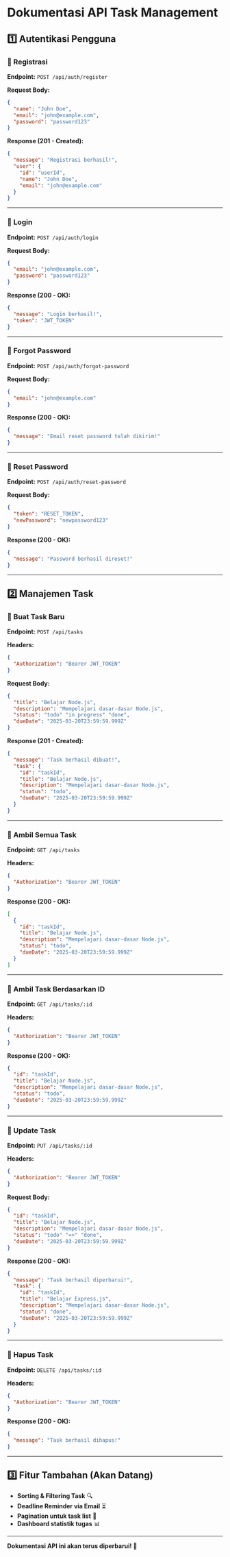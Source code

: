 # Dokumentasi API Task Management

## 1️⃣ Autentikasi Pengguna

### 🔹 Registrasi

**Endpoint:** `POST /api/auth/register`

**Request Body:**

```json
{
  "name": "John Doe",
  "email": "john@example.com",
  "password": "password123"
}
```

**Response (201 - Created):**

```json
{
  "message": "Registrasi berhasil!",
  "user": {
    "id": "userId",
    "name": "John Doe",
    "email": "john@example.com"
  }
}
```

---

### 🔹 Login

**Endpoint:** `POST /api/auth/login`

**Request Body:**

```json
{
  "email": "john@example.com",
  "password": "password123"
}
```

**Response (200 - OK):**

```json
{
  "message": "Login berhasil!",
  "token": "JWT_TOKEN"
}
```

---

### 🔹 Forgot Password

**Endpoint:** `POST /api/auth/forgot-password`

**Request Body:**

```json
{
  "email": "john@example.com"
}
```

**Response (200 - OK):**

```json
{
  "message": "Email reset password telah dikirim!"
}
```

---

### 🔹 Reset Password

**Endpoint:** `POST /api/auth/reset-password`

**Request Body:**

```json
{
  "token": "RESET_TOKEN",
  "newPassword": "newpassword123"
}
```

**Response (200 - OK):**

```json
{
  "message": "Password berhasil direset!"
}
```

---

## 2️⃣ Manajemen Task

### 🔹 Buat Task Baru

**Endpoint:** `POST /api/tasks`

**Headers:**

```json
{
  "Authorization": "Bearer JWT_TOKEN"
}
```

**Request Body:**

```json
{
  "title": "Belajar Node.js",
  "description": "Mempelajari dasar-dasar Node.js",
  "status": "todo" "in progress" "done",
  "dueDate": "2025-03-20T23:59:59.999Z"
}
```

**Response (201 - Created):**

```json
{
  "message": "Task berhasil dibuat!",
  "task": {
    "id": "taskId",
    "title": "Belajar Node.js",
    "description": "Mempelajari dasar-dasar Node.js",
    "status": "todo",
    "dueDate": "2025-03-20T23:59:59.999Z"
  }
}
```

---

### 🔹 Ambil Semua Task

**Endpoint:** `GET /api/tasks`

**Headers:**

```json
{
  "Authorization": "Bearer JWT_TOKEN"
}
```

**Response (200 - OK):**

```json
[
  {
    "id": "taskId",
    "title": "Belajar Node.js",
    "description": "Mempelajari dasar-dasar Node.js",
    "status": "todo",
    "dueDate": "2025-03-20T23:59:59.999Z"
  }
]
```

---

### 🔹 Ambil Task Berdasarkan ID

**Endpoint:** `GET /api/tasks/:id`

**Headers:**

```json
{
  "Authorization": "Bearer JWT_TOKEN"
}
```

**Response (200 - OK):**

```json
{
  "id": "taskId",
  "title": "Belajar Node.js",
  "description": "Mempelajari dasar-dasar Node.js",
  "status": "todo",
  "dueDate": "2025-03-20T23:59:59.999Z"
}
```

---

### 🔹 Update Task

**Endpoint:** `PUT /api/tasks/:id`

**Headers:**

```json
{
  "Authorization": "Bearer JWT_TOKEN"
}
```

**Request Body:**

```json
{
  "id": "taskId",
  "title": "Belajar Node.js",
  "description": "Mempelajari dasar-dasar Node.js",
  "status": "todo" "=>" "done",
  "dueDate": "2025-03-20T23:59:59.999Z"
}
```

**Response (200 - OK):**

```json
{
  "message": "Task berhasil diperbarui!",
  "task": {
    "id": "taskId",
    "title": "Belajar Express.js",
    "description": "Mempelajari dasar-dasar Node.js",
    "status": "done",
    "dueDate": "2025-03-20T23:59:59.999Z"
  }
}
```

---

### 🔹 Hapus Task

**Endpoint:** `DELETE /api/tasks/:id`

**Headers:**

```json
{
  "Authorization": "Bearer JWT_TOKEN"
}
```

**Response (200 - OK):**

```json
{
  "message": "Task berhasil dihapus!"
}
```

---

## 3️⃣ Fitur Tambahan (Akan Datang)

- **Sorting & Filtering Task** 🔍
- **Deadline Reminder via Email** ⏳
- **Pagination untuk task list** 📄
- **Dashboard statistik tugas** 📊

---

**Dokumentasi API ini akan terus diperbarui! 🚀**
